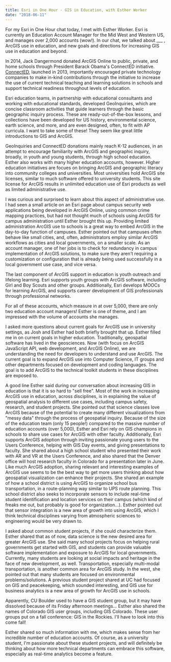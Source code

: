 ```yaml
---
title: Esri in One Hour - GIS in Education, with Esther Worker
date: "2018-06-11"
---
```

For my Esri in One Hour chat today, I met with Esther Worker. Esri is currently an Education Account Manager for the Mid West and Western US, and manages over 2,000 accounts (wow!). In our chat, we talked about ___ , ArcGIS use in education, and new goals and directions for increasing GIS use in education and beyond.

In 2014, Jack Dangermond donated ArcGIS Online to public, private, and home schools through President Barack Obama's ConnectED initiative. [ConnectED](https://tech.ed.gov/connected/), launched in 2013, importantly encouraged private technology companies to make in-kind contributions through the initiative to increase the use of current technical teaching and learning solutions in schools and support technical readiness throughout levels of education.

Esri education teams, in partnership with educational consultants and working with educational standards, developed GeoInquiries, which are concise classroom activities that guide learners through the basic geographic inquiry process. These are ready-out-of-the-box lessons, and collections have been developed for US history, environmental science, earth science, and more, and are even designed, often, to fit with AP curricula. I want to take some of these! They seem like great little introductions to GIS and ArcGIS.

GeoInquiries and ConnectED donations mainly reach K-12 audiences, in an attempt to encourage familiarity with ArcGIS and geographic inquiry, broadly, in youth and young students, through high school education. Esther also works with many higher education accounts, however. Higher education initiatives are focues on bringing ArcGIS and geographic literacy into community colleges and universities. Most universities hold ArcGIS site licenses, similar to much software offered to university students. This site license for ArcGIS results in unlimited education use of Esri products as well as limited administrative use.

I was curious and surprised to learn about this aspect of administrative use. I had seen a small article on an Esri page about campus security web applications being developed in ArcGIS Online, using common crime mapping practices, but had not thought much of schools using ArcGIS for campus administration until Esther brought this up. Providing limited administration ArcGIS use to schools is a great way to embed ArcGIS in the day-to-day function of campuses. Esther pointed out that campuses often behave like small cities, and, often, administrators employ similar ArcGIS workflows as cities and local governments, on a smaller scale. As an account manager, one of her jobs is to check for redundancy in campus implementation of ArcGIS solutions, to make sure they aren't requiring a customization or configuration that is already being used successfully in a local government use case, and vice versa.

The last component of ArcGIS support in education is youth outreach and lifelong learning. Esri supports youth groups with ArcGIS software, including Girl and Boy Scouts and other groups. Additionally, Esri develops MOOCs for learning ArcGIS, and supports career development of GIS professionals through professional networks.

For all of these accounts, which measure in at over 5,000, there are only two education account managers! Esther is one of theme, and I am impressed with the volume of accounts she manages.

I asked more questions about current goals for ArcGIS use in university settings, as Josh and Esther had both briefly brought that up. Esther filled me in on current goals in higher education. Traditionally, geospatial software has lived in the geosciences. Now (with focus on ArcGIS JavaScript API, web development, and ArcGIS Online), we are understanding the need for developers to understand and use ArcGIS. The current goal is to expand ArcGIS use into Computer Science, IT groups and other departments focused on development and coding languages. The goal is to add ArcGIS to the technical toolkit students in these disciplines are exposed to.

A good line Esther said during our conversation about increasing GIS in education is that it is so hard to "sell free". Most of the work in increasing ArcGIS use in education, across disciplines, is in explaining the value of geospatial analysis to different use cases, including campus safety, research, and student projects. She pointed out that science classes love ArcGIS because of the potential to create many different visualizations from "messy data" through the process of geospatial inquiry. Because of the size of the education team (only 15 people!) compared to the massive number of education accounts (over 5,000), Esther and Esri rely on GIS champions in schools to share use cases for ArcGIS with other faculty. Additionally, Esri supports ArcGIS adoption through inviting passionate young users to the Users Conference, helping with GIS Day events, and giving presentations to faculty. She shared about a high school student who presented their work with AR and VR at the Users Conference, and also shared that the Denver office will host research faculty in Colorado for a presentation later in June. Like much ArcGIS adoption, sharing relevant and interesting examples of ArcGIS use seems to be the best way to get more users thinking about how geospatial visualization can enhance their projects. She shared an example of how a school district is using ArcGIS to organize school bus transportation, in a route-planning way similar to UPS route planning. This school district also seeks to incorporate sensors to include real-time student identification and location services on their campus (which kind of freaks me out, but probably is good for organization...). Esther pointed out that sensor integration is a new area of growth into using ArcGIS, which I think technical disciplines varying from atmospheric sciences to engineering would be very drawn to.

I asked about common student projects, if she could characterize them. Esther shared that as of now, data science is the new desired area for greater ArcGIS use. She said many school projects focus on helping rural governments get started with GIS, and students can provide valuable software implementation and exposure to ArcGIS for local governments. Currently, many students are looking at social impacts and heritage in the face of new development, as well. Transportation, especially multi-modal transportation, is another common area for ArcGIS study. In the west, she pointed out that many students are focused on environmental problems/solutions. A previous student project shared at UC had focused on GIS and peacekeeping, which sounded interesting, and GIS use for business analytics is a new area of growth for ArcGIS use in schools.

Apparently, CU Boulder used to have a GIS student group, but it may have dissolved because of its Friday afternoon meetings... Esther also shared the names of Colorado GIS user groups, including GIS Colorado. These user groups put on a fall conference: GIS in the Rockies. I'll have to look into this come fall!

Esther shared so much information with me, which makes sense from her incredible number of education accounts. Of course, as a university student, I'm passionate about these student projects, and will definitely be thinking about how more technical departments can embrace this software, especially as real-time analytics become a feature.

